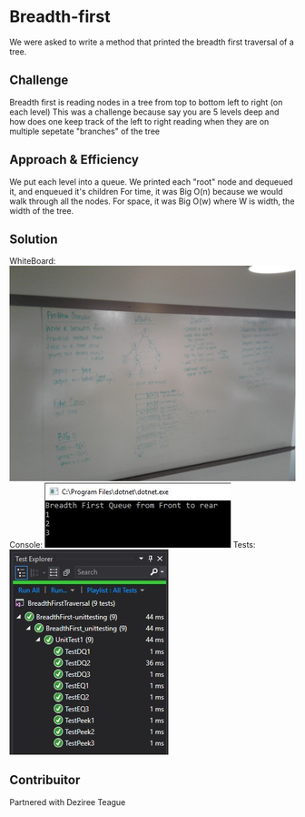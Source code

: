 # Breadth-first
We were asked to write a method that printed the breadth first traversal of a tree.

## Challenge
Breadth first is reading nodes in a tree from top to bottom left to right (on each level) This was a challenge because say you are 5 levels deep and how does one keep track of the left to right reading when they are on multiple sepetate "branches" of the tree

## Approach & Efficiency
We put each level into a queue. We printed each "root" node and dequeued it, and enqueued it's children
For time, it was Big O(n) because we would walk through all the nodes.
For space, it was Big O(w) where W is width, the width of the tree.

## Solution
WhiteBoard: 
![CC17WhiteBoard](../../../assets/CodeChall17WB.jpg)
Console: 
![CC17WhiteBoard](../../../assets/CodeChall17Console.jpg)
Tests:
![CC17WhiteBoard](../../../assets/CodeChall17test.jpg)

## Contribuitor
Partnered with Deziree Teague

